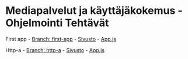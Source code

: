 # Mediapalvelut ja käyttäjäkokemus - Ohjelmointi Tehtävät

First app - [Branch: first-app](https://github.com/OliverOstman/J4OhjelmointiTehtavat/tree/first-app) - [Sivusto](http://users.metropolia.fi/~olivero/react-project/) - [App.js](https://github.com/OliverOstman/J4OhjelmointiTehtavat/blob/first-app/src/App.js)

Http-a - [Branch: http-a](https://github.com/OliverOstman/J4OhjelmointiTehtavat/tree/http-a) - [Sivusto](http://users.metropolia.fi/~olivero/http-a/) - [App.js](https://github.com/OliverOstman/J4OhjelmointiTehtavat/blob/http-a/src/App.js)
